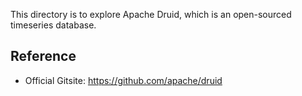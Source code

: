 
This directory is to explore Apache Druid, which is an open-sourced timeseries database.

## Reference
- Official Gitsite: https://github.com/apache/druid
